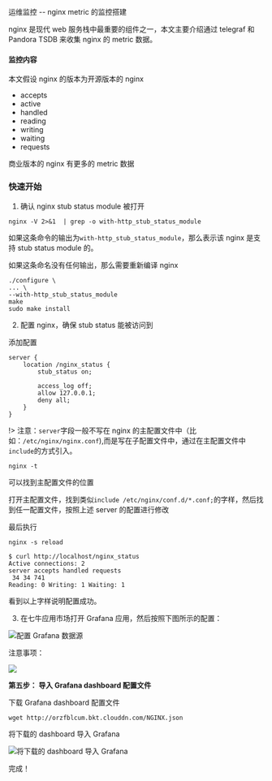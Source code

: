 运维监控 -- nginx metric 的监控搭建

nginx 是现代 web 服务栈中最重要的组件之一，本文主要介绍通过 telegraf 和 Pandora TSDB 来收集 nginx 的 metric 数据。


#### 监控内容

本文假设 nginx 的版本为开源版本的 nginx

* accepts
* active
* handled
* reading
* writing
* waiting
* requests

商业版本的 nginx 有更多的 metric 数据

### 快速开始

1. 确认 nginx stub status module 被打开


```
nginx -V 2>&1  | grep -o with-http_stub_status_module
```

如果这条命令的输出为`with-http_stub_status_module`，那么表示该 nginx 是支持 stub status module 的。

如果这条命名没有任何输出，那么需要重新编译 nginx

```
./configure \
... \
--with-http_stub_status_module
make
sudo make install
```

2. 配置 nginx，确保 stub status 能被访问到

添加配置

```
server {
    location /nginx_status {
        stub_status on;

        access_log off;
        allow 127.0.0.1;
        deny all;
    }
}
```

!> 注意：`server`字段一般不写在 nginx 的主配置文件中（比如：`/etc/nginx/nginx.conf`),而是写在子配置文件中，通过在主配置文件中`include`的方式引入。


```
nginx -t
```
可以找到主配置文件的位置


打开主配置文件，找到类似`include /etc/nginx/conf.d/*.conf;`的字样，然后找到任一配置文件，按照上述 server 的配置进行修改

最后执行

```
nginx -s reload
```

```
$ curl http://localhost/nginx_status
Active connections: 2 
server accepts handled requests
 34 34 741 
Reading: 0 Writing: 1 Waiting: 1
```
看到以上字样说明配置成功。


3. 在七牛应用市场打开 Grafana 应用，然后按照下图所示的配置：


![配置 Grafana 数据源](_media/monitor1.gif)

注意事项：

![](_media/monitor3.png)

**第五步： 导入 Grafana dashboard 配置文件**

下载 Grafana dashboard 配置文件

```
wget http://orzfblcum.bkt.clouddn.com/NGINX.json
```

将下载的 dashboard 导入 Grafana

![将下载的 dashboard 导入 Grafana](_media/monitor2.gif)


完成！